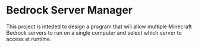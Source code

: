 # Bedrock Server Manager

This project is inteded to design a program that will allow multiple Minecraft Bedrock servers to run on a single computer and select which server to access at runtime. 
